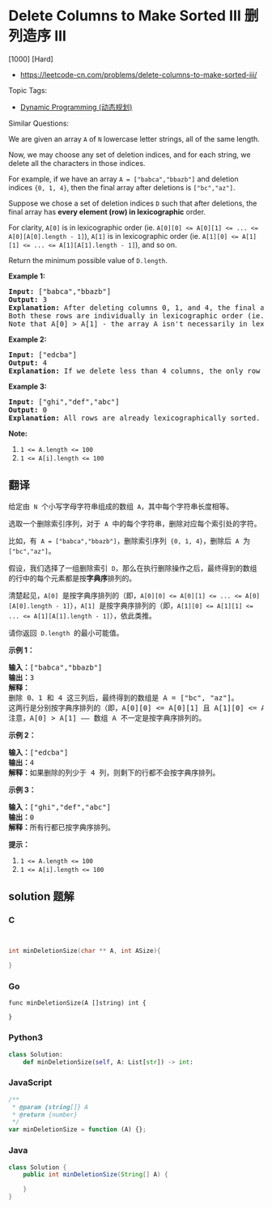 # Delete Columns to Make Sorted III 删列造序 III

[1000] [Hard]

- https://leetcode-cn.com/problems/delete-columns-to-make-sorted-iii/

Topic Tags:

- [Dynamic Programming (动态规划)](https://leetcode-cn.com/tag/dynamic-programming/)

Similar Questions:

We are given an array `A` of `N` lowercase letter strings, all of the same length.

Now, we may choose any set of deletion indices, and for each string, we delete all the characters in those indices.

For example, if we have an array `A = ["babca","bbazb"]` and deletion indices `{0, 1, 4}`, then the final array after deletions is `["bc","az"]`.

Suppose we chose a set of deletion indices `D` such that after deletions, the final array has **every element (row) in lexicographic** order.

For clarity, `A[0]` is in lexicographic order (ie. `A[0][0] <= A[0][1] <= ... <= A[0][A[0].length - 1]`), `A[1]` is in lexicographic order (ie. `A[1][0] <= A[1][1] <= ... <= A[1][A[1].length - 1]`), and so on.

Return the minimum possible value of `D.length`.

**Example 1:**

<pre><strong>Input: </strong><span id="example-input-1-1">["babca","bbazb"]</span>
<strong>Output: </strong><span id="example-output-1">3</span>
<strong>Explanation: </strong>After deleting columns 0, 1, and 4, the final array is A = ["bc", "az"].
Both these rows are individually in lexicographic order (ie. A[0][0] &lt;= A[0][1] and A[1][0] &lt;= A[1][1]).
Note that A[0] &gt; A[1] - the array A isn't necessarily in lexicographic order.
</pre>

**Example 2:**

<pre><strong>Input: </strong><span id="example-input-2-1">["edcba"]</span>
<strong>Output: </strong><span id="example-output-2">4</span>
<strong>Explanation: </strong>If we delete less than 4 columns, the only row won't be lexicographically sorted.
</pre>

**Example 3:**

<pre><strong>Input: </strong><span id="example-input-3-1">["ghi","def","abc"]</span>
<strong>Output: </strong><span id="example-output-3">0</span>
<strong>Explanation: </strong>All rows are already lexicographically sorted.
</pre>

**Note:**

1.  `1 <= A.length <= 100`
2.  `1 <= A[i].length <= 100`

## 翻译

给定由  `N`  个小写字母字符串组成的数组  `A`，其中每个字符串长度相等。

选取一个删除索引序列，对于  `A`  中的每个字符串，删除对应每个索引处的字符。

比如，有  `A = ["babca","bbazb"]`，删除索引序列  `{0, 1, 4}`，删除后  `A`  为`["bc","az"]`。

假设，我们选择了一组删除索引  `D`，那么在执行删除操作之后，最终得到的数组的行中的每个元素都是按**字典序**排列的。

清楚起见，`A[0]`  是按字典序排列的（即，`A[0][0] <= A[0][1] <= ... <= A[0][A[0].length - 1]`），`A[1]`  是按字典序排列的（即，`A[1][0] <= A[1][1] <= ... <= A[1][A[1].length - 1]`），依此类推。

请你返回  `D.length`  的最小可能值。

**示例 1：**

<pre><strong>输入：</strong>["babca","bbazb"]
<strong>输出：</strong>3
<strong>解释：
</strong>删除 0、1 和 4 这三列后，最终得到的数组是 A = ["bc", "az"]。
这两行是分别按字典序排列的（即，A[0][0] &lt;= A[0][1] 且 A[1][0] &lt;= A[1][1]）。
注意，A[0] &gt; A[1] —— 数组 A 不一定是按字典序排列的。
</pre>

**示例 2：**

<pre><strong>输入：</strong>["edcba"]
<strong>输出：</strong>4
<strong>解释：</strong>如果删除的列少于 4 列，则剩下的行都不会按字典序排列。
</pre>

**示例 3：**

<pre><strong>输入：</strong>["ghi","def","abc"]
<strong>输出：</strong>0
<strong>解释：</strong>所有行都已按字典序排列。
</pre>

**提示：**

1.  `1 <= A.length <= 100`
2.  `1 <= A[i].length <= 100`

## solution 题解

### C

```c


int minDeletionSize(char ** A, int ASize){

}


```

### Go

```golang
func minDeletionSize(A []string) int {

}
```

### Python3

```python
class Solution:
    def minDeletionSize(self, A: List[str]) -> int:

```

### JavaScript

```javascript
/**
 * @param {string[]} A
 * @return {number}
 */
var minDeletionSize = function (A) {};
```

### Java

```java
class Solution {
    public int minDeletionSize(String[] A) {

    }
}
```
